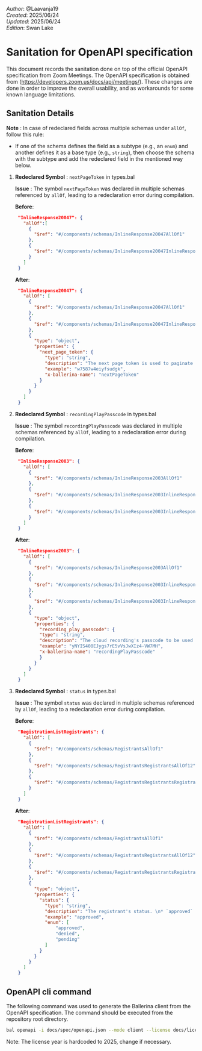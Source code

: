 _Author_: @Laavanja19 \
_Created_: 2025/06/24 \
_Updated_: 2025/06/24 \
_Edition_: Swan Lake

# Sanitation for OpenAPI specification

This document records the sanitation done on top of the official OpenAPI specification from Zoom Meetings.
The OpenAPI specification is obtained from (https://developers.zoom.us/docs/api/meetings/).
These changes are done in order to improve the overall usability, and as workarounds for some known language limitations.

## Sanitation Details

**Note** : In case of redeclared fields across multiple schemas under `allOf`, follow this rule:

* If one of the schema defines the field as a subtype (e.g., an `enum`) and another defines it as a base type (e.g., `string`), then choose the schema with the subtype and add the redeclared field in the mentioned way below.

1. **Redeclared Symbol** : `nextPageToken` in types.bal

   **Issue** : The symbol `nextPageToken` was declared in multiple schemas referenced by `allOf`, leading to a redeclaration error during compilation.

   **Before**:

   ```json
    "InlineResponse20047": {
      "allOf":[
        {
          "$ref": "#/components/schemas/InlineResponse20047AllOf1"
        },
        {
          "$ref": "#/components/schemas/InlineResponse20047InlineResponse20047AllOf12"
        }
      ]
    }
   ```

   **After**:

   ```json
    "InlineResponse20047": {
      "allOf": [
        {
          "$ref": "#/components/schemas/InlineResponse20047AllOf1"
        },
        {
          "$ref": "#/components/schemas/InlineResponse20047InlineResponse20047AllOf12"
        },
        {
          "type": "object",
          "properties": {
            "next_page_token": {
              "type": "string",
              "description": "The next page token is used to paginate through large result sets. A next page token will be returned whenever the set of available results exceeds the current page size. The expiration period for this token is 15 minutes",
              "example": "w7587w4eiyfsudgk",
              "x-ballerina-name": "nextPageToken"
            }
          }
        }
      ]
    }
   ```

2. **Redeclared Symbol** : `recordingPlayPasscode` in types.bal

   **Issue** : The symbol `recordingPlayPasscode` was declared in multiple schemas referenced by `allOf`, leading to a redeclaration error during compilation.

   **Before**:

   ```json
    "InlineResponse2003": {
      "allOf": [
        {
          "$ref": "#/components/schemas/InlineResponse2003AllOf1"
        },
        {
          "$ref": "#/components/schemas/InlineResponse2003InlineResponse2003AllOf12"
        },
        {
          "$ref": "#/components/schemas/InlineResponse2003InlineResponse2003InlineResponse2003AllOf123"
        }
      ]
    }
   ```

   **After**:

   ```json
    "InlineResponse2003": {
      "allOf": [
        {
          "$ref": "#/components/schemas/InlineResponse2003AllOf1"
        },
        {
          "$ref": "#/components/schemas/InlineResponse2003InlineResponse2003AllOf12"
        },
        {
          "$ref": "#/components/schemas/InlineResponse2003InlineResponse2003InlineResponse2003AllOf123"
        },
        {
          "type": "object",
          "properties": {
            "recording_play_passcode": {
            "type": "string",
            "description": "The cloud recording's passcode to be used in the URL. Directly splice this recording's passcode in `play_url` or `share_url` with `?pwd=` to access and play. Example: 'https://zoom.us/rec/share/**************?pwd=yNYIS408EJygs7rE5vVsJwXIz4-VW7MH'",
            "example": "yNYIS408EJygs7rE5vVsJwXIz4-VW7MH",
            "x-ballerina-name": "recordingPlayPasscode"
            }
          }
        }
      ]
    }
   ```

3. **Redeclared Symbol** : `status` in types.bal

   **Issue** : The symbol `status` was declared in multiple schemas referenced by `allOf`, leading to a redeclaration error during compilation.

   **Before**:

   ```json
    "RegistrationListRegistrants": {
      "allOf": [
        {
          "$ref": "#/components/schemas/RegistrantsAllOf1"
        },
        {
          "$ref": "#/components/schemas/RegistrantsRegistrantsAllOf12"
        },
        {
          "$ref": "#/components/schemas/RegistrantsRegistrantsRegistrantsAllOf123"
        }
      ]
    }
   ```

   **After**:

   ```json
    "RegistrationListRegistrants": {
      "allOf": [
        {
          "$ref": "#/components/schemas/RegistrantsAllOf1"
        },
        {
          "$ref": "#/components/schemas/RegistrantsRegistrantsAllOf12"
        },
        {
          "$ref": "#/components/schemas/RegistrantsRegistrantsRegistrantsAllOf123"
        },
        {
          "type": "object",
          "properties": {
            "status": {
              "type": "string",
              "description": "The registrant's status. \n* `approved` - Registrant is approved. \n* `denied` - Registrant is denied. \n* `pending` - Registrant is waiting for approval",
              "example": "approved",
              "enum": [
                  "approved",
                  "denied",
                  "pending"
              ]
            }
          }
        }
      ]
    }
   ```

## OpenAPI cli command

The following command was used to generate the Ballerina client from the OpenAPI specification. The command should be executed from the repository root directory.

```bash
bal openapi -i docs/spec/openapi.json --mode client --license docs/license.txt -o ballerina
```

Note: The license year is hardcoded to 2025, change if necessary.
